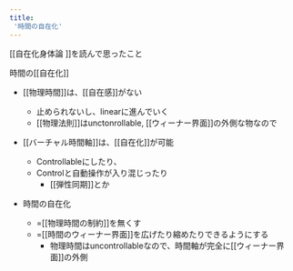 ```yaml
---
title:
 '時間の自在化'
---
```


[[自在化身体論 ]]を読んで思ったこと

時間の[[自在化]]
- [[物理時間]]は、[[自在感]]がない
    - 止められないし、linearに進んでいく
    - [[物理法則]]はunctonrollable, [[ウィーナー界面]]の外側な物なので

- [[バーチャル時間軸]]は、[[自在化]]が可能
    - Controllableにしたり、
    - Controlと自動操作が入り混じったり
        - [[弾性同期]]とか

- 時間の自在化
    - =[[物理時間の制約]]を無くす
    - =[[時間のウィーナー界面]]を広げたり縮めたりできるようにする
        - 物理時間はuncontrollableなので、時間軸が完全に[[ウィーナー界面]]の外側